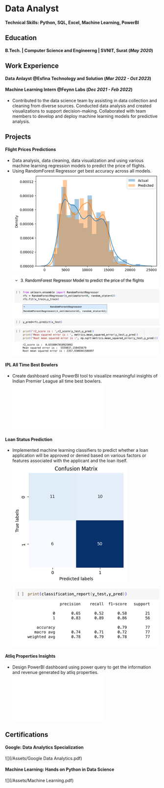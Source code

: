 # Data Analyst

#### Technical Skills: Python, SQL, Excel, Machine Learning, PowerBI

## Education
#### B.Tech. | Computer Science and Engineerng | SVNIT, Surat (_May 2020_)

## Work Experience 
#### Data Anlayst @Esfina Technology and Solution (_Mar 2022 - Oct 2023_)

#### Machine Learning Intern @Feynn Labs (_Dec 2021 - Feb 2022_)
- Contributed to the data science team by assisting in data collection and cleaning from diverse sources. Conducted data analysis and created visualizations to support decision-making. Collaborated with team members to develop and deploy machine learning models for predictive analysis.

## Projects
#### Flight Prices Predictions
- Data analysis, data cleaning, data visualization and using various machine learning regression models to predict the price of flights.
- Using RandomForest Regressor get best accuracy across all models.
 ![](/Assets/Reg.png) ![](/Assets/ssreg.png)

#### IPL All Time Best Bowlers
- Create dashboard using PowerBI tool to visualize meaningful insights of Indian Premier League all time best bowlers.
 ![](/Assets/ipl.pdf)

#### Loan Status Prediction
- Implemented machine learning classifiers to predict whether a loan application will be approved or denied based on various factors or features associated with the applicant and the loan itself.
![](/Assets/classi.png) ![](/Assets/sscl.png)

#### Atliq Properties Insights
- Design PowerBI dashboard using power query to get the information and revenue generated by atliq properties.
![](/Assets/Atliq_Properties.pdf)

## Certifications
#### Google: Data Analytics Specialization
 ![](/Assets/Google Data Analytics.pdf)

#### Machine Learning: Hands on Python in Data Science
 ![](/Assets/Machine Learning.pdf)
